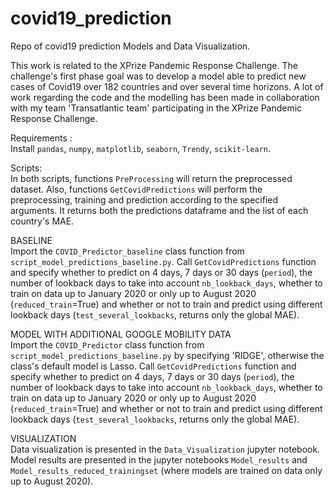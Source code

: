 # covid19_prediction
Repo of covid19 prediction Models and Data Visualization.

This work is related to the XPrize Pandemic Response Challenge. The challenge's first phase goal was to develop a model able to predict new cases of Covid19 over 182 countries and over several time horizons. A lot of work regarding the code and the modelling has been made in collaboration with my team 'Transatlantic team' participating in the XPrize Pandemic Response Challenge.

Requirements :\
Install `pandas`, `numpy`, `matplotlib`, `seaborn`, `Trendy`, `scikit-learn`.

Scripts:\
In both scripts, functions `PreProcessing` will return the preprocessed dataset. Also, functions `GetCovidPredictions` will perform the preprocessing, training and prediction according to the specified arguments. It returns both the predictions dataframe and the list of each country's MAE.

BASELINE \
Import the `COVID_Predictor_baseline` class function from `script_model_predictions_baseline.py`. Call `GetCovidPredictions` function and specify whether to predict on 4 days, 7 days or 30 days (`period`), the number of lookback days to take into account `nb_lookback_days`, whether to train on data up to January 2020 or only up to August 2020 (`reduced_train`=True) and whether or not to train and predict using different lookback days (`test_several_lookbacks`, returns only the global MAE).

MODEL WITH ADDITIONAL GOOGLE MOBILITY DATA \
Import the `COVID_Predictor` class function from `script_model_predictions_baseline.py` by specifying 'RIDGE', otherwise the class's default model is Lasso. 
Call `GetCovidPredictions` function and specify whether to predict on 4 days, 7 days or 30 days (`period`), the number of lookback days to take into account `nb_lookback_days`, whether to train on data up to January 2020 or only up to August 2020 (`reduced_train`=True) and whether or not to train and predict using different lookback days (`test_several_lookbacks`, returns only the global MAE).

VISUALIZATION\
Data visualization is presented in the `Data_Visualization` jupyter notebook. Model results are presented in the jupyter notebooks `Model_results` and `Model_results_reduced_trainingset` (where models are trained on data only up to August 2020).
